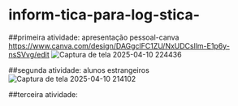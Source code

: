 # inform-tica-para-log-stica-

##primeira atividade: apresentação pessoal-canva
https://www.canva.com/design/DAGgclFC1ZU/NxUDCsllm-E1p6y-nsSVvg/edit
![Captura de tela 2025-04-10 224436](https://github.com/user-attachments/assets/d2544df0-9b05-4eb9-8d29-741186f789f6)

##segunda atividade: alunos estrangeiros 
![Captura de tela 2025-04-10 214102](https://github.com/user-attachments/assets/3e4af4b9-4d80-4a19-bfa2-be209bda7b10)

##terceira atividade: 
